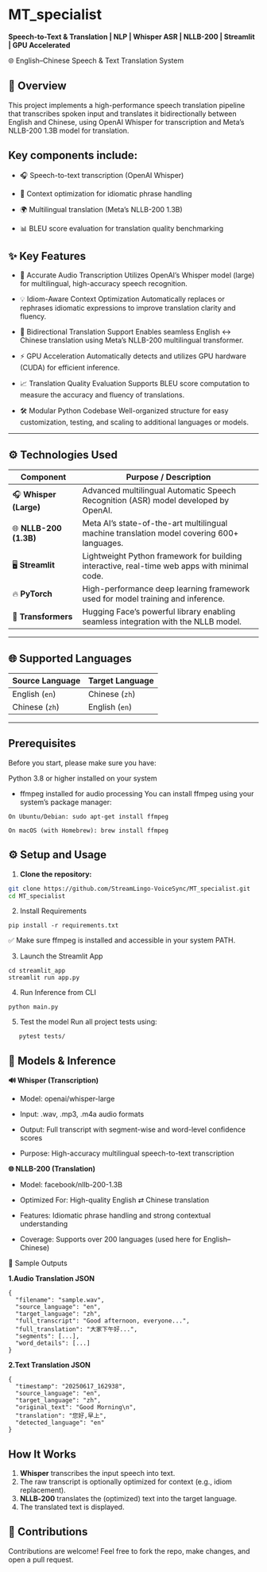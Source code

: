 # MT_specialist

**Speech-to-Text & Translation | NLP | Whisper ASR | NLLB-200 | Streamlit | GPU Accelerated**

🌐 English–Chinese Speech & Text Translation System

## 📖 Overview

This project implements a high-performance speech translation pipeline that transcribes spoken input and translates it bidirectionally between English and Chinese, using OpenAI Whisper for transcription and Meta’s NLLB-200 1.3B model for translation.

## Key components include:

- 🎧 Speech-to-text transcription (OpenAI Whisper)

- 🧠 Context optimization for idiomatic phrase handling

- 🌍 Multilingual translation (Meta’s NLLB-200 1.3B)

- 📊 BLEU score evaluation for translation quality benchmarking

## ✨ Key Features

- 🎤 Accurate Audio Transcription
Utilizes OpenAI’s Whisper model (large) for multilingual, high-accuracy speech recognition.

- 💡 Idiom-Aware Context Optimization
Automatically replaces or rephrases idiomatic expressions to improve translation clarity and fluency.

- 🔁 Bidirectional Translation Support
Enables seamless English ↔ Chinese translation using Meta’s NLLB-200 multilingual transformer.

- ⚡ GPU Acceleration
Automatically detects and utilizes GPU hardware (CUDA) for efficient inference.

- 📈 Translation Quality Evaluation
Supports BLEU score computation to measure the accuracy and fluency of translations.

- 🛠️ Modular Python Codebase
Well-organized structure for easy customization, testing, and scaling to additional languages or models.


---

## ⚙️ Technologies Used

| **Component**          | **Purpose / Description**                                                                    |
| ---------------------- | -------------------------------------------------------------------------------------------- |
| 🎧 **Whisper (Large)** | Advanced multilingual Automatic Speech Recognition (ASR) model developed by OpenAI.          |
| 🌐 **NLLB-200 (1.3B)** | Meta AI’s state-of-the-art multilingual machine translation model covering 600+ languages.   |
| 🖥️ **Streamlit**      | Lightweight Python framework for building interactive, real-time web apps with minimal code. |
| 🔥 **PyTorch**         | High-performance deep learning framework used for model training and inference.              |
| 🤗 **Transformers**    | Hugging Face’s powerful library enabling seamless integration with the NLLB model.           |

---

## 🌐 Supported Languages

| Source Language | Target Language |
|-----------------|-----------------|
| English (`en`)  | Chinese (`zh`)  |
| Chinese (`zh`)  | English (`en`)  |

---

## Prerequisites
Before you start, please make sure you have:

Python 3.8 or higher installed on your system

- ffmpeg installed for audio processing
You can install ffmpeg using your system’s package manager:
```
On Ubuntu/Debian: sudo apt-get install ffmpeg
```
```
On macOS (with Homebrew): brew install ffmpeg
```

## ⚙️ Setup and Usage

1.  **Clone the repository:**
 ```bash
 git clone https://github.com/StreamLingo-VoiceSync/MT_specialist.git
 cd MT_specialist
 ```

 2. Install Requirements
  ```
 pip install -r requirements.txt
 ```

✅ Make sure ffmpeg is installed and accessible in your system PATH.

3. Launch the Streamlit App
 ```
 cd streamlit_app
 streamlit run app.py
 ```

4. Run Inference from CLI
 ```
 python main.py
 ```

5. Test the model
   Run all project tests using:
```
   pytest tests/
 ```

## 🧠 Models & Inference

**🔊 Whisper (Transcription)**

- Model: openai/whisper-large

- Input: .wav, .mp3, .m4a audio formats

- Output: Full transcript with segment-wise and word-level confidence scores

- Purpose: High-accuracy multilingual speech-to-text transcription

**🌐 NLLB-200 (Translation)**

- Model: facebook/nllb-200-1.3B

- Optimized For: High-quality English ⇄ Chinese translation

- Features: Idiomatic phrase handling and strong contextual understanding

- Coverage: Supports over 200 languages (used here for English–Chinese)

📁 Sample Outputs

**1.Audio Translation JSON**

```
{
  "filename": "sample.wav",
  "source_language": "en",
  "target_language": "zh",
  "full_transcript": "Good afternoon, everyone...",
  "full_translation": "大家下午好...",
  "segments": [...],
  "word_details": [...]
}
```

**2.Text Translation JSON**

```
{
  "timestamp": "20250617_162938",
  "source_language": "en",
  "target_language": "zh",
  "original_text": "Good Morning\n",
  "translation": "您好,早上",
  "detected_language": "en"
}
```

## How It Works
1. **Whisper** transcribes the input speech into text.  
2. The raw transcript is optionally optimized for context (e.g., idiom replacement).  
3. **NLLB‑200** translates the (optimized) text into the target language.  
4. The translated text is displayed.

## 🤝 Contributions

Contributions are welcome!
Feel free to fork the repo, make changes, and open a pull request.
